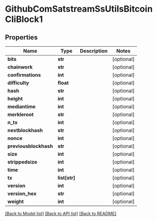# GithubComSatstreamSsUtilsBitcoinCliBlock1

## Properties
Name | Type | Description | Notes
------------ | ------------- | ------------- | -------------
**bits** | **str** |  | [optional] 
**chainwork** | **str** |  | [optional] 
**confirmations** | **int** |  | [optional] 
**difficulty** | **float** |  | [optional] 
**hash** | **str** |  | [optional] 
**height** | **int** |  | [optional] 
**mediantime** | **int** |  | [optional] 
**merkleroot** | **str** |  | [optional] 
**n_tx** | **int** |  | [optional] 
**nextblockhash** | **str** |  | [optional] 
**nonce** | **int** |  | [optional] 
**previousblockhash** | **str** |  | [optional] 
**size** | **int** |  | [optional] 
**strippedsize** | **int** |  | [optional] 
**time** | **int** |  | [optional] 
**tx** | **list[str]** |  | [optional] 
**version** | **int** |  | [optional] 
**version_hex** | **str** |  | [optional] 
**weight** | **int** |  | [optional] 

[[Back to Model list]](../README.md#documentation-for-models) [[Back to API list]](../README.md#documentation-for-api-endpoints) [[Back to README]](../README.md)

